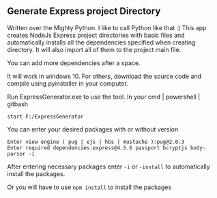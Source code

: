 ## Generate Express project Directory
Written over the Mighty Python. I like to  call Python like that :)
This app creates NodeJs Express project directories with basic files and automatically
installs all the dependencies specified when creating directory. It will also import all
of them to the project main file.

You can add more dependencies after a space.

It will work in windows 10. For others, download the source code and
compile using pyinstaller in your computer.

Run ExpressGenerator.exe to use the tool.
In your cmd | powershell | gitbash
```
start F:/ExpressGenerator
```

You can enter your desired packages with or without version

```
Enter view engine ( pug | ejs | hbs | mustache ):pug@2.0.3
Enter required dependencies:express@4.5.6 passport bcryptjs body-parsor -i
```
After entering necessary packages enter `-i` or `-install` to automatically install the packages.

Or you will have to use `npm install` to install the packages